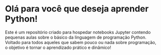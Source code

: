 # Olá para você que deseja aprender Python!

Este é um repositório criado para hospedar notebooks Jupyter contendo pequenas aulas sobre o básico da linguagem de programação Python.  
Voltado para todos aqueles que sabem pouco ou nada sobre programação, o objetivo é tornar o aprendizado prático e dinâmico!

